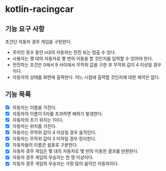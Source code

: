 # kotlin-racingcar

## 기능 요구 사항

초간단 자동차 경주 게임을 구현한다.

- 주어진 횟수 동안 n대의 자동차는 전진 또는 멈출 수 있다.
- 사용자는 몇 대의 자동차로 몇 번의 이동을 할 것인지를 입력할 수 있어야 한다.
- 전진하는 조건은 0에서 9 사이에서 무작위 값을 구한 후 무작위 값이 4 이상일 경우이다.
- 자동차의 상태를 화면에 출력한다. 어느 시점에 출력할 것인지에 대한 제약은 없다.

## 기능 목록

- [x] 자동차는 이름을 가진다.
- [x] 자동차의 이름이 5자를 초과하면 예외가 발생한다.
- [x] 자동차의 초기 위치는 1이다.
- [x] 자동차는 위치를 가진다.
- [x] 자동차는 무작위 값이 4 이상일 경우 움직인다.
- [x] 자동차는 무작위 값이 3 이하일 경우 정지한다.
- [x] 자동차들의 이름은 쉼표로 구분한다.
- [x] 자동차 경주 게임은 몇 대의 자동차로 몇 번의 이동한 결과를 반환한다.
- [x] 자동차 경주 게임의 우승자는 한 명 이상이다.
- [x] 자동차 경주 게임의 우승자는 가장 많이 움직인 자동차이다.
